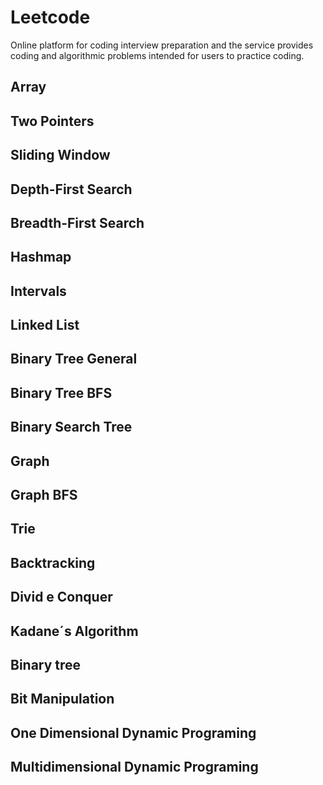 # Leetcode 

Online platform for coding interview preparation and the service provides coding and algorithmic problems intended for users to practice coding.


## Array
## Two Pointers
## Sliding Window
## Depth-First Search
## Breadth-First Search
## Hashmap
## Intervals
## Linked List
## Binary Tree General
## Binary Tree BFS
## Binary Search Tree
## Graph
## Graph BFS
## Trie
## Backtracking
## Divid e Conquer
## Kadane´s Algorithm
## Binary tree
## Bit Manipulation
## One Dimensional Dynamic Programing
## Multidimensional Dynamic Programing



